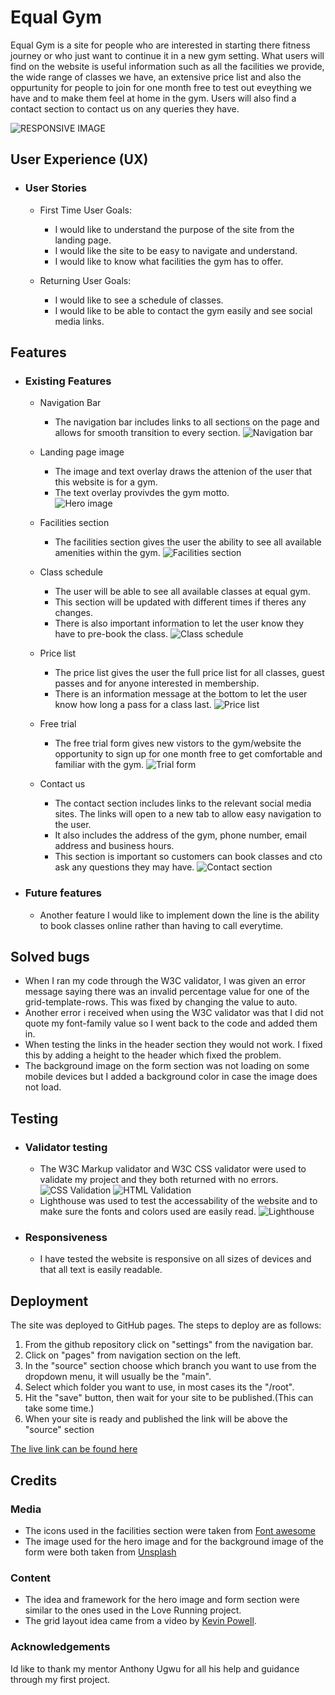 # Equal Gym
Equal Gym is a site for people who are interested in starting there fitness journey or who just want to continue it in a new gym setting. What users will find on the website is useful information such as all the facilities we provide, the wide range of classes we have, an extensive price list and also the oppurtunity for people to join for one month free to test out eveything we have and to make them feel at home in the gym. Users will also find a contact section to contact us on any queries they have.

![RESPONSIVE IMAGE](/assets/images/responsive-site.jpg)

## User Experience (UX)

* ### User Stories
    * First Time User Goals:

        * I would like to understand the purpose of the site from the landing page.
        * I would like the site to be easy to navigate and understand.
        * I would like to know what facilities the gym has to offer.

    * Returning User Goals:

        * I would like to see a schedule of classes.
        * I would like to be able to contact the gym easily and see social media links.


## Features

* ### Existing Features

    * Navigation Bar
        * The navigation bar includes links to all sections on the page and allows for smooth transition to every section.
        ![Navigation bar](/assets/images/nav-bar.jpg)

    * Landing page image
        * The image and text overlay draws the attenion of the user that this website is for a gym.  
        * The text overlay provivdes the gym motto.  
        ![Hero image](/assets/images/hero-image.jpg) 

    * Facilities section 
        * The facilities section gives the user the ability to see all available amenities within the gym.
        ![Facilities section](/assets/images/facilities.jpg)

    * Class schedule
        * The user will be able to see all available classes at equal gym.
        * This section will be updated with different times if theres any changes.
        * There is also important information to let the user know they have to pre-book the class.
        ![Class schedule](/assets/images/classes.jpg)

    * Price list
        * The price list gives the user the full price list for all classes, guest passes and for anyone interested in membership.
        * There is an information message at the bottom to let the user know how long a pass for a class last.
        ![Price list](/assets/images/price-list.jpg)

    * Free trial
        * The free trial form gives new vistors to the gym/website the opportunity to sign up for one month free to get comfortable and familiar  with the gym.
        ![Trial form](/assets/images/free-trial.jpg)

    * Contact us
        * The contact section includes links to the relevant social media sites. The links will open to a new tab to allow easy navigation to the user.
        * It also includes the address of the gym, phone number, email address and business hours. 
        * This section is important so customers can book classes and cto ask any questions they may have.
        ![Contact section](/assets/images/contact-us.jpg) 

*   ### Future features

    * Another feature I would like to implement down the line is the ability to book classes online rather than having to call everytime.

## Solved bugs  
* When I ran my code through the W3C validator, I was given an error message saying there was an invalid percentage value for one of the grid-template-rows. This was fixed by changing the value to auto.
* Another error i received when using the W3C validator was that I did not quote my font-family value so I went back to the code and added them in.
* When testing the links in the header section they would not work. I fixed this by adding a height to the header which fixed the problem.
* The background image on the form section was not loading on some mobile devices but I added a background color in case the image does not load. 

## Testing
* ### Validator testing
    * The W3C Markup validator and W3C CSS validator were used to validate my project and they both returned with no errors.
    ![CSS Validation](/assets/images/css-validation.jpg) ![HTML Validation](/assets/images/html-validation.jpg) 
    * Lighthouse was used to test the accessability of the website and to make sure the fonts and colors used are easily read.
    ![Lighthouse](/assets/images/lighthouse.jpg) 
* ### Responsiveness 
    * I have tested the website is responsive on all sizes of devices and that all text is easily readable.

## Deployment
The site was deployed to GitHub pages. The steps to deploy are as follows:
1. From the github repository click on "settings" from the navigation bar.
2. Click on "pages" from navigation section on the left.
3. In the "source" section choose which branch you want to use from the dropdown menu, it will usually be the "main".
4. Select which folder you want to use, in most cases its the "/root".
5. Hit the "save" button, then wait for your site to be published.(This can take some time.)
6. When your site is ready and published the link will be above the "source" section

[The live link can be found here](https://conor-b1995.github.io/p1-equal-gym/)

## Credits
### Media
* The icons used in the facilities section were taken from [Font awesome](https://fontawesome.com/)
* The image used for the hero image and for the background image of the form were both taken from [Unsplash](https://unsplash.com/)
### Content
* The idea and framework for the hero image and form section were similar to the ones used in the Love Running project.
* The grid layout idea came from a video by [Kevin Powell](https://www.youtube.com/user/KepowOb?app=desktop).

### Acknowledgements 
Id like to thank my mentor Anthony Ugwu for all his help and guidance through my first project.